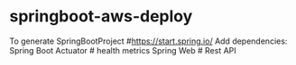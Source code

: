 # springboot-aws-deploy

To generate SpringBootProject
#https://start.spring.io/
Add dependencies:
Spring Boot Actuator # health metrics
Spring Web # Rest API
